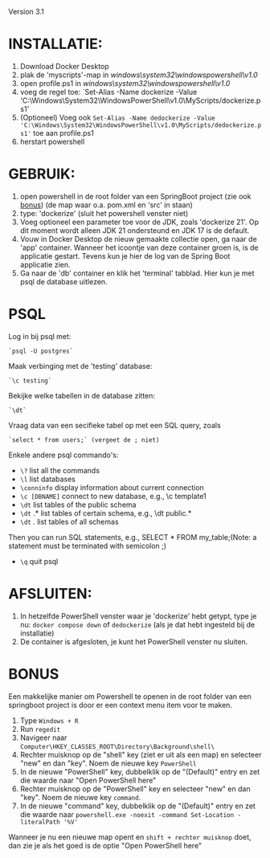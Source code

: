 Version 3.1

# INSTALLATIE:

1. Download Docker Desktop
2. plak de 'myscripts'-map in _windows\system32\windowspowershell\v1.0_
3. open profile.ps1 in _windows\system32\windowspowershell\v1.0_
4. voeg de regel toe: `Set-Alias -Name dockerize -Value 'C:\Windows\System32\WindowsPowerShell\v1.0\MyScripts/dockerize.ps1'
5. (Optioneel) Voeg ook `Set-Alias -Name dedockerize -Value 'C:\Windows\System32\WindowsPowerShell\v1.0\MyScripts/dedockerize.ps1'` toe aan profile.ps1
6. herstart powershell

# GEBRUIK:

1. open powershell in de root folder van een SpringBoot project (zie ook [bonus](#BONUS))
  (de map waar o.a. pom.xml en 'src' in staan)
2. type: 'dockerize' (sluit het powershell venster niet)
3. Voeg optioneel een parameter toe voor de JDK, zoals 'dockerize 21'. Op dit moment wordt alleen JDK 21 ondersteund en JDK 17 is de default.
4. Vouw in Docker Desktop de nieuw gemaakte collectie open, ga naar de 'app' container. 
  Wanneer het icoontje van deze container groen is, is de applicatie gestart. Tevens kun je hier de log van de Spring Boot applicatie zien.
5. Ga naar de 'db' container en klik het 'terminal' tabblad. Hier kun je met psql de database uitlezen. 

# PSQL
  Log in bij psql met: 
  
	`psql -U postgres`
	
  Maak verbinging met de 'testing' database: 
  
	`\c testing`
	
  Bekijke welke tabellen in de database zitten: 
  
	`\dt`
	
  Vraag data van een secifieke tabel op met een SQL query, zoals
  
	`select * from users;` (vergeet de ; niet)
	
  Enkele andere psql commando's:
  - `\?` list all the commands
  - `\l` list databases
  - `\conninfo` display information about current connection
  - `\c [DBNAME]` connect to new database, e.g., \c template1
  - `\dt` list tables of the public schema
  - `\dt` <schema-name>.* list tables of certain schema, e.g., \dt public.*
  - `\dt` *.* list tables of all schemas


Then you can run SQL statements, e.g., SELECT * FROM my_table;(Note: a statement must be terminated with semicolon ;)
  - `\q` quit psql

# AFSLUITEN:

1. In hetzelfde PowerShell venster waar je 'dockerize' hebt getypt, type je nu:
	`docker compose down` of `dedockerize` (als je dat hebt ingesteld bij de installatie)
2. De container is afgesloten, je kunt het PowerShell venster nu sluiten.

# BONUS
Een makkelijke manier om Powershell te openen in de root folder van een springboot project is door er een context menu item voor te maken.

1. Type `Windows + R` 
2. Run `regedit`
3. Navigeer naar `Computer\HKEY_CLASSES_ROOT\Directory\Background\shell\`
4. Rechter muisknop op de "shell" key (ziet er uit als een map) en selecteer "new" en dan "key". Noem de nieuwe key `PowerShell`
5. In de nieuwe "PowerShell" key, dubbelklik op de "(Default)" entry en zet die waarde naar "Open PowerShell here"
6. Rechter muisknop op de "PowerShell" key en selecteer "new" en dan "key". Noem de nieuwe key `command`.
7. In de nieuwe "command" key, dubbelklik op de "(Default)" entry en zet die waarde naar `powershell.exe -noexit -command Set-Location -literalPath '%V'`

Wanneer je nu een nieuwe map opent en `shift + rechter muisknop` doet, dan zie je als het goed is de optie "Open PowerShell here"
